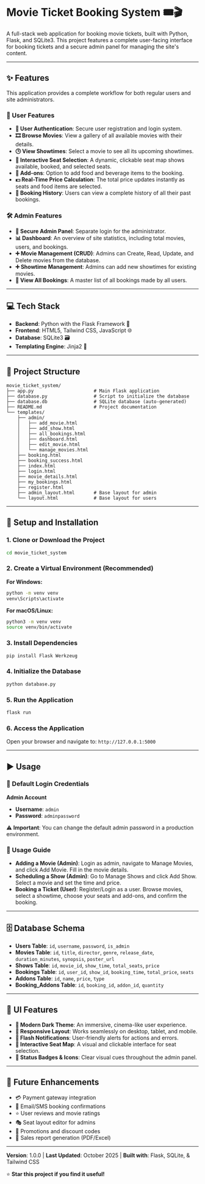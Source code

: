 # Movie Ticket Booking System 🎟️🎬

A full-stack web application for booking movie tickets, built with Python, Flask, and SQLite3. This project features a complete user-facing interface for booking tickets and a secure admin panel for managing the site's content.

---

## ✨ Features

This application provides a complete workflow for both regular users and site administrators.

### 👤 User Features

- **🔐 User Authentication**: Secure user registration and login system.
- **🎞️ Browse Movies**: View a gallery of all available movies with their details.
- **🕒 View Showtimes**: Select a movie to see all its upcoming showtimes.
- **💺 Interactive Seat Selection**: A dynamic, clickable seat map shows available, booked, and selected seats.
- **🍿 Add-ons**: Option to add food and beverage items to the booking.
- **💵 Real-Time Price Calculation**: The total price updates instantly as seats and food items are selected.
- **📜 Booking History**: Users can view a complete history of all their past bookings.

### 🛠️ Admin Features

- **🔑 Secure Admin Panel**: Separate login for the administrator.
- **📊 Dashboard**: An overview of site statistics, including total movies, users, and bookings.
- **➕ Movie Management (CRUD)**: Admins can Create, Read, Update, and Delete movies from the database.
- **➕ Showtime Management**: Admins can add new showtimes for existing movies.
- **🧾 View All Bookings**: A master list of all bookings made by all users.

---

## 💻 Tech Stack

- **Backend**: Python with the Flask Framework 🐍
- **Frontend**: HTML5, Tailwind CSS, JavaScript 🌐
- **Database**: SQLite3 🗃️
- **Templating Engine**: Jinja2 📄

---

## 📂 Project Structure

```
movie_ticket_system/
├── app.py                      # Main Flask application
├── database.py                 # Script to initialize the database
├── database.db                 # SQLite database (auto-generated)
├── README.md                   # Project documentation
└── templates/
    ├── admin/
    │   ├── add_movie.html
    │   ├── add_show.html
    │   ├── all_bookings.html
    │   ├── dashboard.html
    │   ├── edit_movie.html
    │   └── manage_movies.html
    ├── booking.html
    ├── booking_success.html
    ├── index.html
    ├── login.html
    ├── movie_details.html
    ├── my_bookings.html
    ├── register.html
    ├── admin_layout.html       # Base layout for admin
    └── layout.html             # Base layout for users
```

---

## 🚀 Setup and Installation

### 1. Clone or Download the Project

```bash
cd movie_ticket_system
```

### 2. Create a Virtual Environment (Recommended)

**For Windows:**
```bash
python -m venv venv
venv\Scripts\activate
```

**For macOS/Linux:**
```bash
python3 -m venv venv
source venv/bin/activate
```

### 3. Install Dependencies

```bash
pip install Flask Werkzeug
```

### 4. Initialize the Database

```bash
python database.py
```

### 5. Run the Application

```bash
flask run
```

### 6. Access the Application

Open your browser and navigate to: `http://127.0.0.1:5000`

---

## ▶️ Usage

### 🔑 Default Login Credentials

**Admin Account**
- **Username**: `admin`
- **Password**: `adminpassword`

⚠️ **Important**: You can change the default admin password in a production environment.

### 📖 Usage Guide

- **Adding a Movie (Admin)**: Login as admin, navigate to Manage Movies, and click Add Movie. Fill in the movie details.
- **Scheduling a Show (Admin)**: Go to Manage Shows and click Add Show. Select a movie and set the time and price.
- **Booking a Ticket (User)**: Register/Login as a user. Browse movies, select a showtime, choose your seats and add-ons, and confirm the booking.

---

## 🗄️ Database Schema

- **Users Table**: `id`, `username`, `password`, `is_admin`
- **Movies Table**: `id`, `title`, `director`, `genre`, `release_date`, `duration_minutes`, `synopsis`, `poster_url`
- **Shows Table**: `id`, `movie_id`, `show_time`, `total_seats`, `price`
- **Bookings Table**: `id`, `user_id`, `show_id`, `booking_time`, `total_price`, `seats`
- **Addons Table**: `id`, `name`, `price`, `type`
- **Booking_Addons Table**: `id`, `booking_id`, `addon_id`, `quantity`

---

## 🎨 UI Features

- **🌙 Modern Dark Theme**: An immersive, cinema-like user experience.
- **📱 Responsive Layout**: Works seamlessly on desktop, tablet, and mobile.
- **💬 Flash Notifications**: User-friendly alerts for actions and errors.
- **💺 Interactive Seat Map**: A visual and clickable interface for seat selection.
- **🔵 Status Badges & Icons**: Clear visual cues throughout the admin panel.

---

## 📝 Future Enhancements

- 💳 Payment gateway integration
- 📧 Email/SMS booking confirmations
- ⭐ User reviews and movie ratings
- 🎭 Seat layout editor for admins
- 🎉 Promotions and discount codes
- 📄 Sales report generation (PDF/Excel)

---

**Version**: 1.0.0 | **Last Updated**: October 2025 | **Built with**: Flask, SQLite, & Tailwind CSS

⭐ **Star this project if you find it useful!**